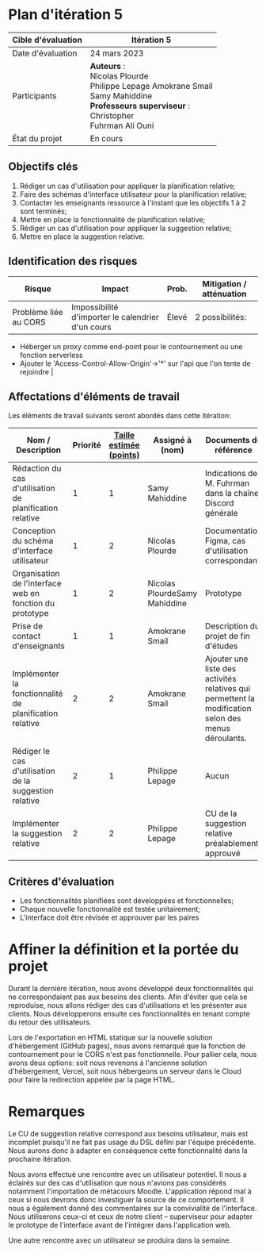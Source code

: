 # Plan d'itération 5

| Cible d'évaluation | Itération 5 |
| --- | --- |
| Date d'évaluation | 24 mars 2023 |
| Participants | **Auteurs** :<br /> Nicolas Plourde <br />Philippe Lepage Amokrane Smail<br />Samy Mahiddine <br />**Professeurs superviseur** : <br />Christopher <br />Fuhrman Ali Ouni |
| État du projet | En cours |

## Objectifs clés

1. Rédiger un cas d'utilisation pour appliquer la planification relative;
2. Faire des schémas d'interface utilisateur pour la planification relative;
3. Contacter les enseignants ressource à l'instant que les objectifs 1 à 2 sont terminés;
4. Mettre en place la fonctionnalité de planification relative;
5. Rédiger un cas d'utilisation pour appliquer la suggestion relative;
6. Mettre en place la suggestion relative.

## Identification des risques

| **Risque** | **Impact** | **Prob.** | **Mitigation / atténuation** |
| --- | --- | --- | --- |
| Problème liée au CORS | Impossibilité d'importer le calendrier d'un cours | Élevé | 2 possibilités:
- Héberger un proxy comme end-point pour le contournement ou une fonction serverless
- Ajouter le 'Access-Control-Allow-Origin'-\>'\*' sur l'api que l'on tente de rejoindre
  |

## Affectations d'éléments de travail

Les éléments de travail suivants seront abordés dans cette itération:

| Nom / Description | Priorité | [Taille estimée (points)](#commentEstimer) | Assigné à (nom) | Documents de référence |
| --- | --- | --- | --- | --- |
| Rédaction du cas d'utilisation de planification relative | 1 | 1 | Samy Mahiddine | Indications de M. Fuhrman dans la chaîne Discord générale |
| Conception du schéma d'interface utilisateur | 1 | 2 | Nicolas Plourde | Documentation Figma, cas d'utilisation correspondant |
| Organisation de l'interface web en fonction du prototype | 1 | 2 | Nicolas PlourdeSamy Mahiddine | Prototype |
| Prise de contact d'enseignants | 1 | 1 | Amokrane Smail | Description du projet de fin d'études |
| Implémenter la fonctionnalité de planification relative | 2 | 2 | Amokrane Smail | Ajouter une liste des activités relatives qui permettent la modification selon des menus déroulants. |
| Rédiger le cas d'utilisation de la suggestion relative | 2 | 1 | Philippe Lepage | Aucun |
| Implémenter la suggestion relative | 2 | 2 | Philippe Lepage | CU de la suggestion relative préalablement approuvé |

## Critères d'évaluation

- Les fonctionnalités planifiées sont développées et fonctionnelles;
- Chaque nouvelle fonctionnalité est testée unitairement;
- L'interface doit être révisée et approuver par les paires

# Affiner la définition et la portée du projet

Durant la dernière itération, nous avons développé deux fonctionnalités qui ne correspondaient pas aux besoins des clients. Afin d'éviter que cela se reproduise, nous allons rédiger des cas d'utilisations et les présenter aux clients. Nous développerons ensuite ces fonctionnalités en tenant compte du retour des utilisateurs.

Lors de l'exportation en HTML statique sur la nouvelle solution d'hébergement (GitHub pages), nous avons remarqué que la fonction de contournement pour le CORS n'est pas fonctionnelle. Pour pallier cela, nous avons deux options: soit nous revenons à l'ancienne solution d'hébergement, Vercel, soit nous hébergeons un serveur dans le Cloud pour faire la redirection appelée par la page HTML.

# Remarques

Le CU de suggestion relative correspond aux besoins utilisateur, mais est incomplet puisqu'il ne fait pas usage du DSL défini par l'équipe précédente. Nous aurons donc à adapter en conséquence cette fonctionnalité dans la prochaine itération.


Nous avons effectué une rencontre avec un utilisateur potentiel. Il nous a éclairés sur des cas d'utilisation que nous n'avions pas considérés notamment l'importation de métacours Moodle. L'application répond mal à ceux si nous devrons donc investiguer la source de ce comportement. Il nous a également donné des commentaires sur la convivialité de l'interface. Nous utiliserons ceux-ci et ceux de notre client – superviseur pour adapter le prototype de l'interface avant de l'intégrer dans l'application web.


Une autre rencontre avec un utilisateur se produira dans la semaine.